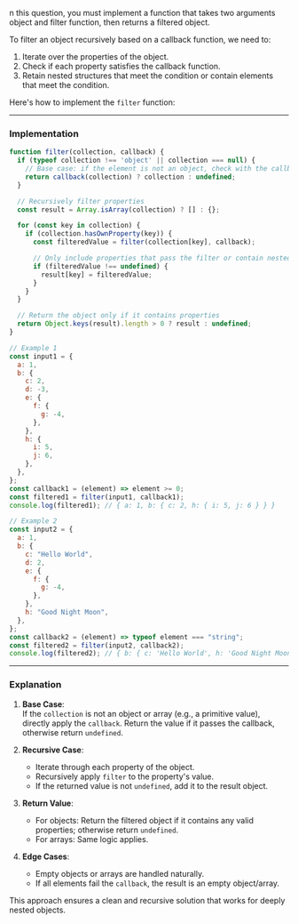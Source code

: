 n this question, you must implement a function that takes two arguments object and filter function, then returns a filtered object.

To filter an object recursively based on a callback function, we need to:

1. Iterate over the properties of the object.
2. Check if each property satisfies the callback function.
3. Retain nested structures that meet the condition or contain elements that meet the condition.

Here's how to implement the `filter` function:

---

### Implementation

```javascript
function filter(collection, callback) {
  if (typeof collection !== 'object' || collection === null) {
    // Base case: if the element is not an object, check with the callback
    return callback(collection) ? collection : undefined;
  }

  // Recursively filter properties
  const result = Array.isArray(collection) ? [] : {};

  for (const key in collection) {
    if (collection.hasOwnProperty(key)) {
      const filteredValue = filter(collection[key], callback);

      // Only include properties that pass the filter or contain nested valid elements
      if (filteredValue !== undefined) {
        result[key] = filteredValue;
      }
    }
  }

  // Return the object only if it contains properties
  return Object.keys(result).length > 0 ? result : undefined;
}

// Example 1
const input1 = {
  a: 1,
  b: {
    c: 2,
    d: -3,
    e: {
      f: {
        g: -4,
      },
    },
    h: {
      i: 5,
      j: 6,
    },
  },
};
const callback1 = (element) => element >= 0;
const filtered1 = filter(input1, callback1);
console.log(filtered1); // { a: 1, b: { c: 2, h: { i: 5, j: 6 } } }

// Example 2
const input2 = {
  a: 1,
  b: {
    c: "Hello World",
    d: 2,
    e: {
      f: {
        g: -4,
      },
    },
    h: "Good Night Moon",
  },
};
const callback2 = (element) => typeof element === "string";
const filtered2 = filter(input2, callback2);
console.log(filtered2); // { b: { c: 'Hello World', h: 'Good Night Moon' } }
```

---

### Explanation

1. **Base Case**:  
   If the `collection` is not an object or array (e.g., a primitive value), directly apply the `callback`. Return the value if it passes the callback, otherwise return `undefined`.

2. **Recursive Case**:  
   - Iterate through each property of the object.
   - Recursively apply `filter` to the property's value.
   - If the returned value is not `undefined`, add it to the result object.

3. **Return Value**:  
   - For objects: Return the filtered object if it contains any valid properties; otherwise return `undefined`.
   - For arrays: Same logic applies.

4. **Edge Cases**:  
   - Empty objects or arrays are handled naturally.
   - If all elements fail the `callback`, the result is an empty object/array.

This approach ensures a clean and recursive solution that works for deeply nested objects.
